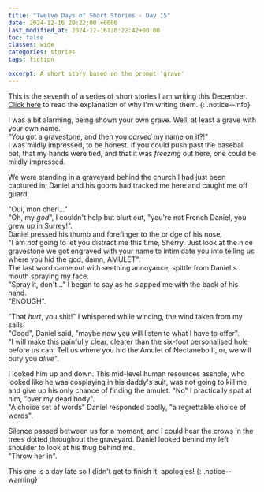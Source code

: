 ```yaml
---
title: "Twelve Days of Short Stories - Day 15"
date: 2024-12-16 20:22:00 +0000
last_modified_at: 2024-12-16T20:22:42+00:00
toc: false
classes: wide
categories: stories
tags: fiction

excerpt: A short story based on the prompt 'grave'
---
```


This is the seventh of a series of short stories I am writing this December.\
[Click here](../_posts/2024-11-24-12-days-of-short-stories.md) to read the explanation of why I'm writing them.
{: .notice--info}

I was a bit alarming, being shown your own grave.
Well, at least a grave with your own name.\
"You got a gravestone, and then you _carved_ my name on it?!"\
I was mildly impressed, to be honest.
If you could push past the baseball bat, that my hands were tied, and that it was _freezing_ out here, one could be mildly impressed.

We were standing in a graveyard behind the church I had just been captured in; Daniel and his goons had tracked me here and caught me off guard.

"Oui, mon cheri..."\
"Oh, my _god_", I couldn't help but blurt out, "you're not French Daniel, you grew up in Surrey!".\
Daniel pressed his thumb and forefinger to the bridge of his nose.\
"I am _not_ going to let you distract me this time, Sherry.
Just look at the nice gravestone we got engraved with your name to intimidate you into telling us where you hid the god, damn, AMULET".\
The last word came out with seething annoyance, spittle from Daniel's mouth spraying my face.\
"Spray it, don't..." I began to say as he slapped me with the back of his hand.\
"ENOUGH".

"That _hurt_, you shit!" I whispered while wincing, the wind taken from my sails.\
"Good", Daniel said, "maybe now you will listen to what I have to offer".\
"I will make this painfully clear, clearer than the six-foot personalised hole before us can.
Tell us where you hid the Amulet of Nectanebo II, or, we will bury you _alive_".

I looked him up and down.
This mid-level human resources asshole, who looked like he was cosplaying in his daddy's suit, was not going to kill me and give up his only chance of finding the amulet.
"No" I practically spat at him, "over my dead body".\
"A choice set of words" Daniel responded coolly, "a regrettable choice of words".

Silence passed between us for a moment, and I could hear the crows in the trees dotted throughout the graveyard.
Daniel looked behind my left shoulder to look at his thug behind me.\
"Throw her in".

This one is a day late so I didn't get to finish it, apologies!
{: .notice--warning}
